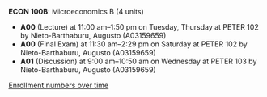 **ECON 100B**: Microeconomics B (4 units)

- **A00** (Lecture) at 11:00 am–1:50 pm on Tuesday, Thursday at PETER 102 by Nieto-Barthaburu, Augusto (A03159659)
- **A00** (Final Exam) at 11:30 am–2:29 pm on Saturday at PETER 102 by Nieto-Barthaburu, Augusto (A03159659)
- **A01** (Discussion) at 9:00 am–10:50 am on Wednesday at PETER 103 by Nieto-Barthaburu, Augusto (A03159659)

[Enrollment numbers over time](./ECON100B.tsv)
